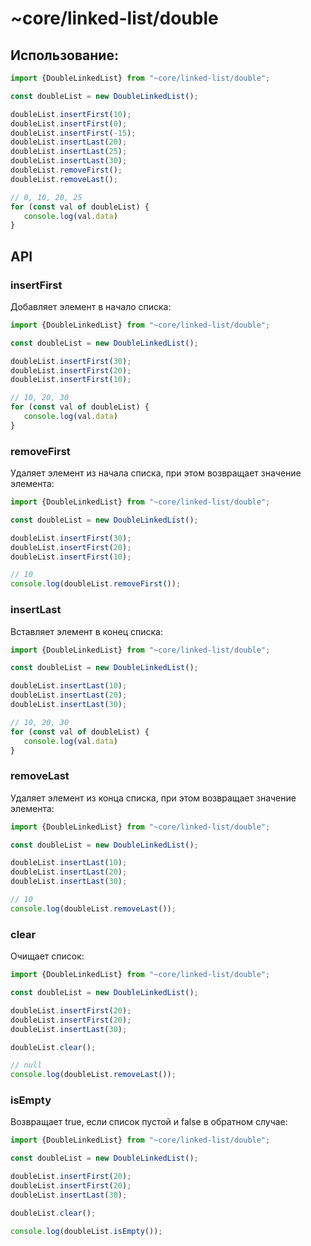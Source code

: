 # ~core/linked-list/double

## Использование:

```typescript
import {DoubleLinkedList} from "~core/linked-list/double";

const doubleList = new DoubleLinkedList();

doubleList.insertFirst(10);
doubleList.insertFirst(0);
doubleList.insertFirst(-15);
doubleList.insertLast(20);
doubleList.insertLast(25);
doubleList.insertLast(30);
doubleList.removeFirst();
doubleList.removeLast();

// 0, 10, 20, 25
for (const val of doubleList) {
   console.log(val.data)
}
```

## API

### insertFirst

Добавляет элемент в начало списка:

```typescript
import {DoubleLinkedList} from "~core/linked-list/double";

const doubleList = new DoubleLinkedList();

doubleList.insertFirst(30);
doubleList.insertFirst(20);
doubleList.insertFirst(10);

// 10, 20, 30
for (const val of doubleList) {
   console.log(val.data)
}
```

### removeFirst

Удаляет элемент из начала списка, при этом возвращает значение элемента:

```typescript
import {DoubleLinkedList} from "~core/linked-list/double";

const doubleList = new DoubleLinkedList();

doubleList.insertFirst(30);
doubleList.insertFirst(20);
doubleList.insertFirst(10);

// 10
console.log(doubleList.removeFirst());
```

### insertLast

Вставляет элемент в конец списка:

```typescript
import {DoubleLinkedList} from "~core/linked-list/double";

const doubleList = new DoubleLinkedList();

doubleList.insertLast(10);
doubleList.insertLast(20);
doubleList.insertLast(30);

// 10, 20, 30
for (const val of doubleList) {
   console.log(val.data)
}
```

### removeLast

Удаляет элемент из конца списка, при этом возвращает значение элемента:

```typescript
import {DoubleLinkedList} from "~core/linked-list/double";

const doubleList = new DoubleLinkedList();

doubleList.insertLast(10);
doubleList.insertLast(20);
doubleList.insertLast(30);

// 10
console.log(doubleList.removeLast());
```

### clear

Очищает список:

```typescript
import {DoubleLinkedList} from "~core/linked-list/double";

const doubleList = new DoubleLinkedList();

doubleList.insertFirst(20);
doubleList.insertFirst(20);
doubleList.insertLast(30);

doubleList.clear();

// null
console.log(doubleList.removeLast());
```

### isEmpty

Возвращает true, если список пустой и false в обратном случае:

```typescript
import {DoubleLinkedList} from "~core/linked-list/double";

const doubleList = new DoubleLinkedList();

doubleList.insertFirst(20);
doubleList.insertFirst(20);
doubleList.insertLast(30);

doubleList.clear();

console.log(doubleList.isEmpty());
```
